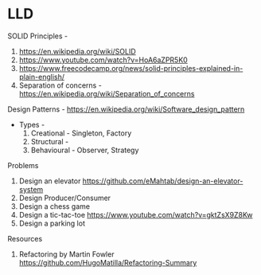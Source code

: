 # LLD

SOLID Principles -
  1. https://en.wikipedia.org/wiki/SOLID
  2. https://www.youtube.com/watch?v=HoA6aZPR5K0
  3. https://www.freecodecamp.org/news/solid-principles-explained-in-plain-english/
  4. Separation of concerns - https://en.wikipedia.org/wiki/Separation_of_concerns

Design Patterns - https://en.wikipedia.org/wiki/Software_design_pattern
* Types -
  1. Creational - Singleton, Factory
  2. Structural -
  3. Behavioural - Observer, Strategy

Problems
  1. Design an elevator https://github.com/eMahtab/design-an-elevator-system 
  2. Design Producer/Consumer
  3. Design a chess game
  4. Design a tic-tac-toe https://www.youtube.com/watch?v=gktZsX9Z8Kw
  5. Design a parking lot

Resources
  1. Refactoring by Martin Fowler https://github.com/HugoMatilla/Refactoring-Summary 
